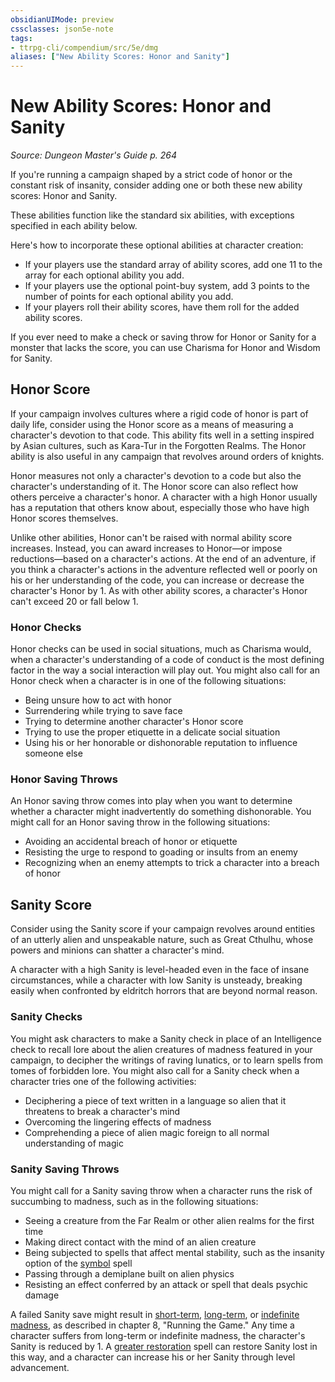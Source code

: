 ```yaml
---
obsidianUIMode: preview
cssclasses: json5e-note
tags:
- ttrpg-cli/compendium/src/5e/dmg
aliases: ["New Ability Scores: Honor and Sanity"]
---
```

# New Ability Scores: Honor and Sanity
*Source: Dungeon Master's Guide p. 264* 

If you're running a campaign shaped by a strict code of honor or the constant risk of insanity, consider adding one or both these new ability scores: Honor and Sanity.

These abilities function like the standard six abilities, with exceptions specified in each ability below.

Here's how to incorporate these optional abilities at character creation:

- If your players use the standard array of ability scores, add one 11 to the array for each optional ability you add.  
- If your players use the optional point-buy system, add 3 points to the number of points for each optional ability you add.  
- If your players roll their ability scores, have them roll for the added ability scores.  

If you ever need to make a check or saving throw for Honor or Sanity for a monster that lacks the score, you can use Charisma for Honor and Wisdom for Sanity.

## Honor Score

If your campaign involves cultures where a rigid code of honor is part of daily life, consider using the Honor score as a means of measuring a character's devotion to that code. This ability fits well in a setting inspired by Asian cultures, such as Kara-Tur in the Forgotten Realms. The Honor ability is also useful in any campaign that revolves around orders of knights.

Honor measures not only a character's devotion to a code but also the character's understanding of it. The Honor score can also reflect how others perceive a character's honor. A character with a high Honor usually has a reputation that others know about, especially those who have high Honor scores themselves.

Unlike other abilities, Honor can't be raised with normal ability score increases. Instead, you can award increases to Honor—or impose reductions—based on a character's actions. At the end of an adventure, if you think a character's actions in the adventure reflected well or poorly on his or her understanding of the code, you can increase or decrease the character's Honor by 1. As with other ability scores, a character's Honor can't exceed 20 or fall below 1.

### Honor Checks

Honor checks can be used in social situations, much as Charisma would, when a character's understanding of a code of conduct is the most defining factor in the way a social interaction will play out. You might also call for an Honor check when a character is in one of the following situations:

- Being unsure how to act with honor  
- Surrendering while trying to save face  
- Trying to determine another character's Honor score  
- Trying to use the proper etiquette in a delicate social situation  
- Using his or her honorable or dishonorable reputation to influence someone else  

### Honor Saving Throws

An Honor saving throw comes into play when you want to determine whether a character might inadvertently do something dishonorable. You might call for an Honor saving throw in the following situations:

- Avoiding an accidental breach of honor or etiquette  
- Resisting the urge to respond to goading or insults from an enemy  
- Recognizing when an enemy attempts to trick a character into a breach of honor  

## Sanity Score

Consider using the Sanity score if your campaign revolves around entities of an utterly alien and unspeakable nature, such as Great Cthulhu, whose powers and minions can shatter a character's mind.

A character with a high Sanity is level-headed even in the face of insane circumstances, while a character with low Sanity is unsteady, breaking easily when confronted by eldritch horrors that are beyond normal reason.

### Sanity Checks

You might ask characters to make a Sanity check in place of an Intelligence check to recall lore about the alien creatures of madness featured in your campaign, to decipher the writings of raving lunatics, or to learn spells from tomes of forbidden lore. You might also call for a Sanity check when a character tries one of the following activities:

- Deciphering a piece of text written in a language so alien that it threatens to break a character's mind  
- Overcoming the lingering effects of madness  
- Comprehending a piece of alien magic foreign to all normal understanding of magic  

### Sanity Saving Throws

You might call for a Sanity saving throw when a character runs the risk of succumbing to madness, such as in the following situations:

- Seeing a creature from the Far Realm or other alien realms for the first time  
- Making direct contact with the mind of an alien creature  
- Being subjected to spells that affect mental stability, such as the insanity option of the [symbol](3-Mechanics/CLI/spells/symbol.md) spell  
- Passing through a demiplane built on alien physics  
- Resisting an effect conferred by an attack or spell that deals psychic damage  

A failed Sanity save might result in [short-term](3-Mechanics/CLI/tables/short-term-madness.md), [long-term](3-Mechanics/CLI/tables/long-term-madness.md), or [indefinite madness](3-Mechanics/CLI/tables/indefinite-madness.md), as described in chapter 8, "Running the Game." Any time a character suffers from long-term or indefinite madness, the character's Sanity is reduced by 1. A [greater restoration](3-Mechanics/CLI/spells/greater-restoration.md) spell can restore Sanity lost in this way, and a character can increase his or her Sanity through level advancement.
